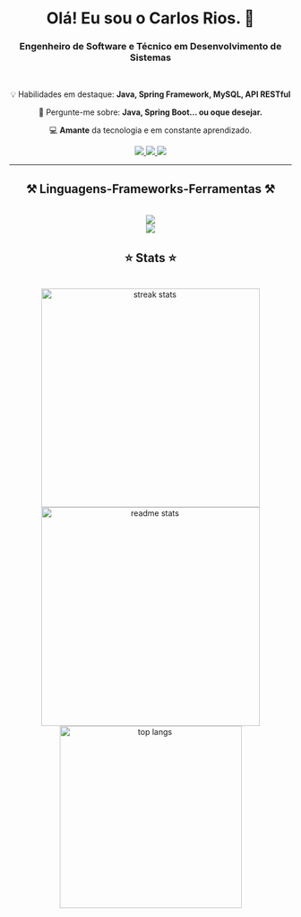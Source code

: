 
<h1 align="center">
    Olá! Eu sou o Carlos Rios. 👋
</h1>

<h3 align="center">Engenheiro de Software e Técnico em Desenvolvimento de Sistemas</h3>

<br/>

<div align="center">
 
    
 💡 Habilidades em destaque: **Java, Spring Framework, MySQL, API RESTful**

💬 Pergunte-me sobre: **Java, Spring Boot... ou oque desejar.**

💻 **Amante** da tecnologia e em constante aprendizado.

 </div>
 
<div align="center"> 
  <a href="https://www.hackerrank.com/profile/carlostechsoftw1">
    <img src="https://img.shields.io/badge/-Hackerrank-2EC866?style=for-the-badge&logo=HackerRank&logoColor=white" />
  </a>
  <a href="https://www.linkedin.com/in/carlosrios04/" target="_blank">
    <img src="https://img.shields.io/badge/LinkedIn-0077B5?style=for-the-badge&logo=linkedin&logoColor=white" target="_blank" />
  </a>
  <a href="https://github.com/CarlosSoft04" target="_blank">
     <img src="https://img.shields.io/badge/Portfolio-FF5722?style=for-the-badge&logo=todoist&logoColor=white" target="_blank" /> 
  </a>
</div>

 <hr/>
 
<h2 align="center">⚒️ Linguagens-Frameworks-Ferramentas ⚒️</h2>
<br/>
<div align="center">
    <img src="https://skillicons.dev/icons?i=java,spring,mysql,javascript,c,cpp,python" /><br>
    <img src="https://skillicons.dev/icons?i=html,css,vscode,github,figma,git,postman,arduino"
</div>

<br/>


<h2 align="center">⭐ Stats ⭐</h2>
<br>
<div align=center>
  <img width=390 src="https://github-readme-streak-stats-salesp07.vercel.app/?user=CarlosSoft04&count_private=true&theme=react&border_radius=10" alt="streak stats"/>
  <img width=390 src="https://github-readme-stats-salesp07.vercel.app/api?username=CarlosSoft04&count_private=true&show_icons=true&theme=react&rank_icon=github&border_radius=10" alt="readme stats" />
  <br/>
  <img width=325 align="center" src="https://github-readme-stats-salesp07.vercel.app/api/top-langs/?username=CarlosSoft04&hide=HTML&langs_count=8&layout=compact&theme=react&border_radius=10&size_weight=0.5&count_weight=0.5&exclude_repo=github-readme-stats" alt="top langs" />
</div>

<br/><br/>


